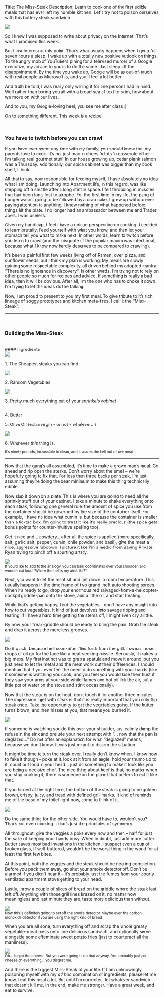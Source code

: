 Title: The Miss-Steak
Description: Learn to cook one of the first edible meals that has ever left my humble kitchen. Let's try not to poison ourselves with this buttery steak sandwich.

![](http://media.alexrecker.com/images/misssteakbanner.jpg)

So I know I was supposed to write about privacy on the Internet.  That’s what I promised this week.

But I lost interest at this point.  That’s what usually happens when I get a full seven hours a sleep.  I wake up with a totally new positive outlook on things.  To the angry mob of YouTubers pining for a televised murder of a Google executive, my advice to you is to do the same.  Just sleep off the disappointment.  By the time you wake up, Google will be as out-of-touch with real people as Microsoft is, and you’ll feel a lot better.

And truth be told, I was really only writing it for one person I had in mind.  Well rather than boring you all with a broad sea of text to skim, how about we move on with our lives.

And to you, my Google-loving heel, you see me after class ;)

On to something different.  This week is a recipe.

<br>

### You have to twitch before you can crawl
If you have ever spent any time with my family, you should know that my parents love to cook.  It’s not just mac ‘n chees ‘n tots ‘n casserole either – I’m talking real gourmet stuff.  In our house growing up, cedar plank salmon was a Thursday.  Additionally, our spice cabinet was bigger than my book shelf, I think.

All that to say, now responsible for feeding myself, I have absolutely no idea what I am doing.  Launching into Apartment life, in this regard, was like stepping off a shuttle after a long stint in space.  I felt throbbing in muscles that had been long-lost to atrophe.  For the first time in my life, the pang of hunger wasn’t going to be followed by a crab cake.  I grew up without ever paying attention to anything.  I knew nothing of what happened before things hit the plate.  I no longer had an ambassador between me and Trader Joe’s.  I was useless.

Given my handicap, I feel I have a unique perspective on cooking.  I decided to learn brutally.  Feed yourself with what you know, and then let your stomach tell you what to make next.  In other words, learn to twitch before you learn to crawl (and the misquote of the popular maxim was intentional, because what I know now hardly deserves to be compared to crawling).

It’s been a painful first few weeks living off of Ramen, oven pizza, and sunflower seeds, but I think my plan is working.  My meals are slowly gaining some respectable complexity, all driven behind my adopted mantra, “There is no ignorance in discovery“.  In other words, I’m trying not to rely on other people so much for recipes and advice.  If something is really a bad idea, then it will be obvious.  After all, I’m the one who has to choke it down.  I’m trying to let the ideas do the talking.

Now, I am proud to present to you my first meal.  To give tribute to it’s rich lineage of soggy prototypes and kitchen meta-fires, I call it the “Miss-Steak”.

<hr>

<br>

### Building the Miss-Steak
<br>
#### Ingredients
<div class="row">
    <div class="col-centered col-lg-6">
        <div class="thumbnail">
        	<img src="http://media.alexrecker.com/images/cheapsteaks.jpg">
            <div class="caption">
                <p>1. The Cheapest steaks you can find</p>
            </div>
        </div>
        <div class="thumbnail">
        	<img src="http://media.alexrecker.com/images/randomvegetables.jpg">
            <div class="caption">
                <p>2. Random Vegetables</p>
            </div>
        </div>
        <div class="thumbnail">
        	<img src="http://media.alexrecker.com/images/sprinklescabinet.jpg">
            <div class="caption">
                <p>3. Pretty much everything out of your <em>sprinkels cabinet</em></p>
            </div>
        </div>
        <div class="thumbnail">
        	<img src="">
            <div class="caption">
                <p>4. Butter</p>
                <p>5. Olive Oil (extra virgin - or not - whatever...)</p>
            </div>
        </div>
        <div class="thumbnail">
        	<img src="http://media.alexrecker.com/images/skillet.jpg">
            <div class="caption">
            	<p>6. Whatever <em>this</em> thing is.</p>
            	<small>It’s ninety pounds, impossible to clean, and it scares the hell out of raw meat</small>
            </div>
        </div>
    </div>
</div>

<hr>

Now that the gang’s all assembled, it’s time to make a grown man’s meal.  Go ahead and rip open the steaks.  Don’t worry about the smell – we’re hopefully going to fix that.  For less than three bucks per steak, I’m just assuming they’re doing the bear minimum to make this thing technically edible.

Now slap it down on a plate.  This is where you are going to need all the sprinkly stuff out of your cabinet.  I take a minute to shake everything onto each steak, following one general rule: the amount of spice you use from the container should be governed by the size of the container itself.  For example, I have no idea what cumin is, but because the container is smaller than a tic-tac box, I’m going to treat it like it’s really precious (the spice gets bonus points for counter-intuitive spelling too).

Get it nice and… powdery… after all the spice is applied (more specifically, salt, garlic salt, pepper, cumin, chile powder, and basil), give the meat a nice, aggressive rubdown.  I picture it like I’m a medic from Saving Private Ryan trying to pinch off a spurting artery.

<div class="row">
    <div class="col-centered col-lg-6">
        <div class="thumbnail">
            <img src="http://media.alexrecker.com/images/rubbingmeat.jpg">
            <div class="caption">
                <small>If you’d like to add to the analogy, you can bark coordinates over your shoulder, and wonder out loud “Where the hell is my airstrike?”</small>
            </div>
        </div>
    </div>
</div>

Next, you want to let the meat sit and get down to room temperature.  This usually happens in the time frame of two grand theft auto shooting sprees.  When it’s ready to go, drop your enormous red salvaged-from-a-helicopter-cockpit griddle-pan onto the stove, add a little oil, and start heating.

While that’s getting happy, I cut the vegetables.  I don’t have any insight into how to cut vegetables.  It kind of just devolves into savage ripping and tearing.  If I have a hard time getting the stems off, I might even cry a little.

By now, your freak-griddle should be ready to bring the pain.  Grab the steak and drop it across the merciless grooves.  

<div class="row">
    <div class="col-centered col-lg-6">
        <div class="thumbnail">
            <img src="http://media.alexrecker.com/images/layingmeat.jpg">
            <div class="caption">
            </div>
        </div>
    </div>
</div>

Do it quick, because hell soon-after flies forth from the grill.  I swear those drops of oil go for the face like a heat-seeking missile.  Seriously, it makes a big mess.  My first instinct was to grab a spatula and move it around, but you just need to let the metal and the meat work out their differences.  I should mention that if you ever feel the need to do something with your hands (like if someone is watching you cook, and you feel you would lose their trust if they saw your arms at your side while flames and hot oil lick the air, put a little pot of water on the stove and stir it occasionally).

Now that the steak is on the heat, don’t touch it for another three minutes.  The impression I get with steak is that it is really important that you only flip steak once.  Take the opportunity to get the vegetables going.  If the butter turns brown, and then hisses at you, that means you burned it.


<div class="row">
    <div class="col-centered col-lg-6">
        <div class="thumbnail">
            <img src="http://media.alexrecker.com/images/dumpingveggies.jpg">
            <div class="caption">
            </div>
        </div>
    </div>
</div>
 

If someone is watching you do this over your shoulder, just calmly dump the refuse in the sink and prelude your next attempt with “… now that the pan is deglazed…”  Do not offer an explanation for what “deglazed” means, because we don’t know.  It was just meant to disarm the situation.

It might be time to turn the steak over.  I really don’t know when.  I know how to fake it though – poke at it, look at it from an angle, hold your thumb up to it, count out loud in your head… just do something to make it look like you are being a decisive chef.  The nice thing about beef is that, no matter when you stop cooking it, there is someone on the planet that prefers to eat it like that.

If you turned at the right time, the bottom of the steak is going to be golden brown, crispy, juicy, and tread with defined grill marks.  It kind of reminds me of the base of my toilet right now, come to think of it.

<div class="row">
    <div class="col-centered col-lg-6">
        <div class="thumbnail">
            <img src="http://media.alexrecker.com/images/grillingmeat.jpg">
            <div class="caption">
            </div>
        </div>
    </div>
</div>

Do the same thing for the other side. You would have to, wouldn’t you?  That’s not even cooking… that’s just the principles of symmetry.

All throughout, give the veggies a poke every now and then – half for just the sake of keeping your hands busy.  When in doubt, just add more butter.  Butter saves most bad inventions in the kitchen.  I suspect even a cup of broken glass, if well-buttered, wouldn’t be the worst thing in the world for at least the first few bites.

At this point, both the veggies and the steak should be nearing completion.  Before you pack them away, go shut your smoke detector off.  Don’t be alarmed if you didn’t hear it – it’s probably just the fumes from your poorly ventilated apartment stove getting to your head.

Lastly, throw a couple of slices of bread on the griddle where the steak last left off.  Anything with those grill lines brazed on it, no matter how meaningless and last minute they are, taste more delicious than without.

<div class="row">
    <div class="col-centered col-lg-6">
        <div class="thumbnail">
            <img src="http://media.alexrecker.com/images/hotbread.jpg">
            <div class="caption">
            	<small>Now this is definitely going to set off the smoke detector. Maybe even the carbon monoxide detector if you are using the right kind of bread.</small>
            </div>
        </div>
    </div>
</div>

When you are all done, turn everything off and scrap the whole greasy vegetable-meat mess onto one delicious sandwich, and optionally serve alongside some effeminate sweet potato fries (just to counteract all the manliness).

<div class="row">
    <div class="col-centered col-lg-6">
        <div class="thumbnail">
            <img src="http://media.alexrecker.com/images/forgotthecheese.jpg">
            <div class="caption">
            	<small>Oh… forgot the cheese. But you were going to do that anyway. You probably just put cheese on everything… you disgust me.</small>
            </div>
        </div>
    </div>
</div>

And there is the biggest Miss-Steak of your life.  If I am unknowingly poisoning myself with my *ad hoc* combination of ingredients, please let me know.  I eat this meal a lot.  But until I’m corrected, let whatever sandwich that doesn’t kill me, in the end, make me stronger.  Have a great week, and eat to survive.